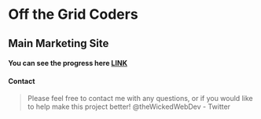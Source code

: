 # Off the Grid Coders
## Main Marketing Site
#### You can see the progress here [LINK](http://offthegridcoders.github.io/otg-marketingsite/dist/)

#### Contact
> Please feel free to contact me with any questions, or if you would like to help make this project better!
> @theWickedWebDev - Twitter
